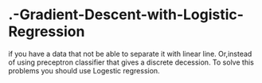 # .-Gradient-Descent-with-Logistic-Regression
if you have a data that not be able to separate it with linear line.
Or,instead of using preceptron classifier that gives a discrete decession.
To solve this problems you should use Logestic regression.
